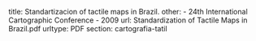 title: Standartizacion of tactile maps in Brazil.
other:  - 24th International Cartographic Conference - 2009
url: Standardization of Tactile Maps in Brazil.pdf
urltype: PDF
section: cartografia-tatil
